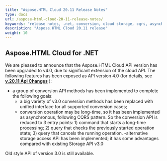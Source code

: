 ```yaml
---
title: "Aspose.HTML Cloud 20.11 Release Notes"
type: docs
url: /aspose-html-cloud-20-11-release-notes/
keywords: "release notes, .net, conversion, cloud storage, cqrs, asynchronous conversion"
description: "Aspose.HTML Cloud 20.11 release"
weight: 10
---
```


## **Aspose.HTML Cloud for .NET**

We are pleased to announce that the Aspose.HTML Cloud API version has been upgraded to v4.0, due to significant extension of the cloud API.
The following features has been exposed as API version 4.0 (for details, see  [**v.20.11 Api Changes**](20-11-api-changes/_index.md) ):

- a group of conversion API methods has been implemented to complete the following goals:
	- a big variety of v3.0 conversion methods has been replaced with unified interface for all supported conversion cases;
	- conversion operation may be long-time, so it has been implemented as asynchronous, following CQRS pattern. So the conversion API is reduced to 3 entry points: 1) command that starts a long-time processing; 2) query that checks the previously started operation state; 3) query that cancels the running operation.
-alternative storage access API has been implemented; it has some advantages compared with existing Storage API v3.0 

Old style API of version 3.0 is still available.



